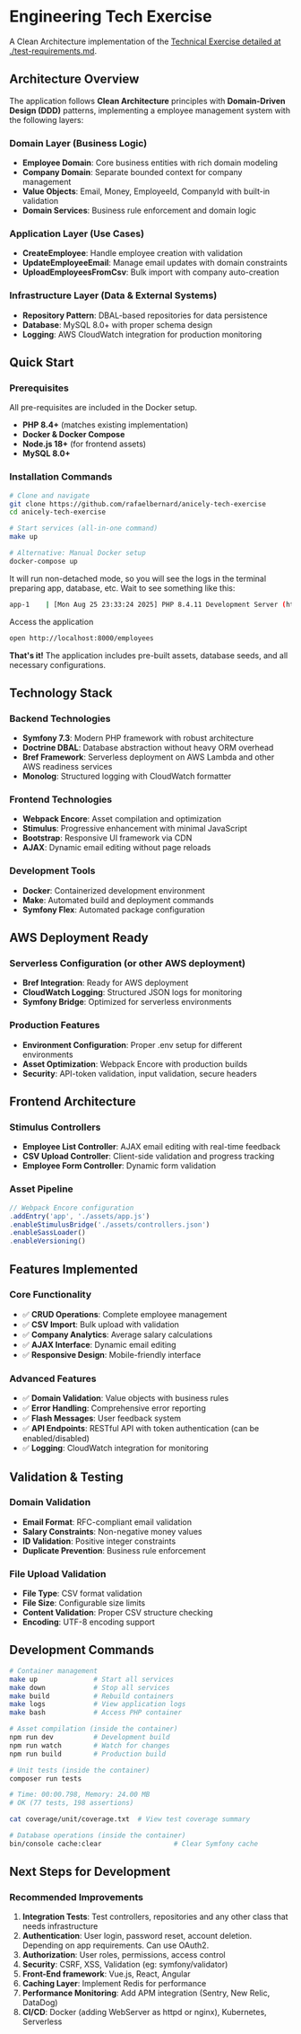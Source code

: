 # Engineering Tech Exercise

A Clean Architecture implementation of the [Technical Exercise detailed at ./test-requirements.md](./test-requirements.md).

## Architecture Overview

The application follows **Clean Architecture** principles with **Domain-Driven Design (DDD)** patterns, implementing a employee management system with the following layers:

### Domain Layer (Business Logic)
- **Employee Domain**: Core business entities with rich domain modeling
- **Company Domain**: Separate bounded context for company management
- **Value Objects**: Email, Money, EmployeeId, CompanyId with built-in validation
- **Domain Services**: Business rule enforcement and domain logic

### Application Layer (Use Cases)
- **CreateEmployee**: Handle employee creation with validation
- **UpdateEmployeeEmail**: Manage email updates with domain constraints
- **UploadEmployeesFromCsv**: Bulk import with company auto-creation

### Infrastructure Layer (Data & External Systems)
- **Repository Pattern**: DBAL-based repositories for data persistence
- **Database**: MySQL 8.0+ with proper schema design
- **Logging**: AWS CloudWatch integration for production monitoring

## Quick Start

### Prerequisites
All pre-requisites are included in the Docker setup.

- **PHP 8.4+** (matches existing implementation)
- **Docker & Docker Compose**
- **Node.js 18+** (for frontend assets)
- **MySQL 8.0+**

### Installation Commands

```bash
# Clone and navigate
git clone https://github.com/rafaelbernard/anicely-tech-exercise
cd anicely-tech-exercise

# Start services (all-in-one command)
make up

# Alternative: Manual Docker setup
docker-compose up
```

It will run non-detached mode, so you will see the logs in the terminal preparing app, database, etc. 
Wait to see something like this:
```bash
app-1    | [Mon Aug 25 23:33:24 2025] PHP 8.4.11 Development Server (http://0.0.0.0:8000) started
```

Access the application
```bash
open http://localhost:8000/employees
```

**That's it!** The application includes pre-built assets, database seeds, and all necessary configurations.

## Technology Stack

### Backend Technologies
- **Symfony 7.3**: Modern PHP framework with robust architecture
- **Doctrine DBAL**: Database abstraction without heavy ORM overhead
- **Bref Framework**: Serverless deployment on AWS Lambda and other AWS readiness services
- **Monolog**: Structured logging with CloudWatch formatter

### Frontend Technologies
- **Webpack Encore**: Asset compilation and optimization
- **Stimulus**: Progressive enhancement with minimal JavaScript
- **Bootstrap**: Responsive UI framework via CDN
- **AJAX**: Dynamic email editing without page reloads

### Development Tools
- **Docker**: Containerized development environment
- **Make**: Automated build and deployment commands
- **Symfony Flex**: Automated package configuration

## AWS Deployment Ready

### Serverless Configuration (or other AWS deployment)
- **Bref Integration**: Ready for AWS deployment
- **CloudWatch Logging**: Structured JSON logs for monitoring
- **Symfony Bridge**: Optimized for serverless environments

### Production Features
- **Environment Configuration**: Proper .env setup for different environments
- **Asset Optimization**: Webpack Encore with production builds
- **Security**: API-token validation, input validation, secure headers

## Frontend Architecture

### Stimulus Controllers
- **Employee List Controller**: AJAX email editing with real-time feedback
- **CSV Upload Controller**: Client-side validation and progress tracking
- **Employee Form Controller**: Dynamic form validation

### Asset Pipeline
```javascript
// Webpack Encore configuration
.addEntry('app', './assets/app.js')
.enableStimulusBridge('./assets/controllers.json')
.enableSassLoader()
.enableVersioning()
```

## Features Implemented

### Core Functionality
- ✅ **CRUD Operations**: Complete employee management
- ✅ **CSV Import**: Bulk upload with validation
- ✅ **Company Analytics**: Average salary calculations
- ✅ **AJAX Interface**: Dynamic email editing
- ✅ **Responsive Design**: Mobile-friendly interface

### Advanced Features
- ✅ **Domain Validation**: Value objects with business rules
- ✅ **Error Handling**: Comprehensive error reporting
- ✅ **Flash Messages**: User feedback system
- ✅ **API Endpoints**: RESTful API with token authentication (can be enabled/disabled)
- ✅ **Logging**: CloudWatch integration for monitoring

## Validation & Testing

### Domain Validation
- **Email Format**: RFC-compliant email validation
- **Salary Constraints**: Non-negative money values
- **ID Validation**: Positive integer constraints
- **Duplicate Prevention**: Business rule enforcement

### File Upload Validation
- **File Type**: CSV format validation
- **File Size**: Configurable size limits
- **Content Validation**: Proper CSV structure checking
- **Encoding**: UTF-8 encoding support

## Development Commands

```bash
# Container management
make up              # Start all services
make down            # Stop all services  
make build           # Rebuild containers
make logs            # View application logs
make bash            # Access PHP container

# Asset compilation (inside the container)
npm run dev          # Development build
npm run watch        # Watch for changes
npm run build        # Production build

# Unit tests (inside the container)
composer run tests

# Time: 00:00.798, Memory: 24.00 MB
# OK (77 tests, 198 assertions)

cat coverage/unit/coverage.txt  # View test coverage summary

# Database operations (inside the container)
bin/console cache:clear                  # Clear Symfony cache
```

## Next Steps for Development

### Recommended Improvements
1. **Integration Tests**: Test controllers, repositories and any other class that needs infrastructure
1. **Authentication**: User login, password reset, account deletion. Depending on app requirements. Can use OAuth2.
1. **Authorization**: User roles, permissions, access control
1. **Security**: CSRF, XSS, Validation (eg: symfony/validator)
1. **Front-End framework**: Vue.js, React, Angular
1. **Caching Layer**: Implement Redis for performance
1. **Performance Monitoring**: Add APM integration (Sentry, New Relic, DataDog)
1. **CI/CD**: Docker (adding WebServer as httpd or nginx), Kubernetes, Serverless

